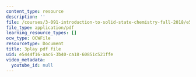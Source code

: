 ```yaml
---
content_type: resource
description: ''
file: /courses/3-091-introduction-to-solid-state-chemistry-fall-2018/e5444f16aac63b40ca1860851c521ffe_fuo2j6f8yok.pdf
file_type: application/pdf
learning_resource_types: []
ocw_type: OCWFile
resourcetype: Document
title: 3play pdf file
uid: e5444f16-aac6-3b40-ca18-60851c521ffe
video_metadata:
  youtube_id: null
---
```

